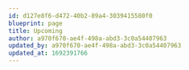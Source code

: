 ```yaml
---
id: d127e8f6-d472-40b2-89a4-3039415580f0
blueprint: page
title: Upcoming
author: a970f670-ae4f-498a-abd3-3c0a54407963
updated_by: a970f670-ae4f-498a-abd3-3c0a54407963
updated_at: 1692391766
---
```

